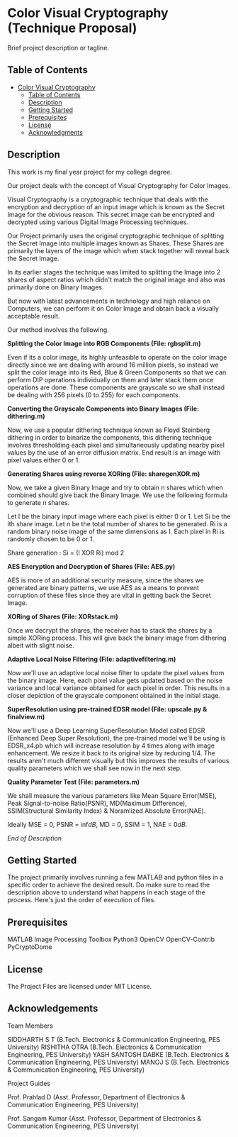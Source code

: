 # Color Visual Cryptography (Technique Proposal)

Brief project description or tagline.

## Table of Contents
- [Color Visual Cryptography](#project-name)
  - [Table of Contents](#table-of-contents)
  - [Description](#description)
  - [Getting Started](#getting-started)
  - [Prerequisites](#prerequisites)
  - [License](#license)
  - [Acknowledgments](#acknowledgments)

## Description

This work is my final year project for my college degree.

Our project deals with the concept of Visual Cryptography for Color Images.

Visual Cryptography is a cryptographic technique that deals with the encryption and 
decryption of an input image which is known as the Secret Image for the obvious reason. 
This secret image can be encrypted and decrypted using various Digital Image Processing 
techniques.

Our Project primarily uses the original cryptographic technique of splitting the Secret
Image into multiple images known as Shares. These Shares are primarily the layers of the
image which when stack together will reveal back the Secret Image.

In its earlier stages the technique was limited to splitting the Image into 2 shares of 
aspect ratios which didn't match the original image and also was primarily done on 
Binary Images.

But now with latest advancements in technology and high reliance on Computers, we can 
perform it on Color Image and obtain back a visually acceptable result.

Our method involves the following.

 **Splitting the Color Image into RGB Components (File: rgbsplit.m)**
 
 Even if its a color image, its highly unfeasible to operate on the color image directly
 since we are dealing with around 16 million pixels, so instead we split the color image
 into its Red, Blue & Green Components so that we can perform DIP operations individually
 on them and later stack them once operations are done. These components are grayscale 
 so we shall instead be dealing with 256 pixels (0 to 255) for each components.
 
 **Converting the Grayscale Components into Binary Images (File: dithering.m)**
 
 Now, we use a popular dithering technique known as Floyd Steinberg dithering in order to
 binarize the components, this dithering technique involves thresholding each pixel and
 simultaneously updating nearby pixel values by the use of an error diffusion matrix. End
 result is an image with pixel values either 0 or 1.
 
 **Generating Shares using reverse XORing (File: sharegenXOR.m)**
 
 Now, we take a given Binary Image and try to obtain n shares which when combined should
 give back the Binary Image. We use the following formula to generate n shares.
 
 Let I be the binary input image where each pixel is either 0 or 1.
 Let Si be the ith share image.
 Let n be the total number of shares to be generated.
 Ri is a random binary noise image of the same dimensions as I. 
 Each pixel in Ri is randomly chosen to be 0 or 1.

 Share generation : Si = (I XOR Ri) mod 2
 
 **AES Encryption and Decryption of Shares (File: AES.py)**
 
 AES is more of an additional security measure, since the shares we generated are binary
 patterns, we use AES as a means to prevent corruption of these files since they are 
 vital in getting back the Secret Image.
 
 **XORing of Shares (File: XORstack.m)**
 
 Once we decrypt the shares, the receiver has to stack the shares by a simple XORing
 process. This will give back the binary image from dithering albeit with slight noise.
 
 **Adaptive Local Noise Filtering (File: adaptivefiltering.m)**
 
 Now we'll use an adaptive local noise filter to update the pixel values from the binary
 image. Here, each pixel value gets updated based on the noise variance and local variance
 obtained for each pixel in order. This results in a closer depiction of the grayscale
 component obtained in the initial stage.
 
 **SuperResolution using pre-trained EDSR model (File: upscale.py & finalview.m)**
 
 Now we'll use a Deep Learning SuperResolution Model called EDSR (Enhanced Deep Super 
 Resolution), the pre-trained model we'll be using is EDSR_x4.pb which will increase 
 resolution by 4 times along with image enhancement. We resize it back to its original 
 size by reducing 1/4. The results aren't much different visually but this improves the 
 results of various quality parameters which we shall see now in the next step.
 
 **Quality Parameter Test (File: parameters.m)**
 
 We shall measure the various parameters like Mean Square Error(MSE), Peak Signal-to-noise
 Ratio(PSNR), MD(Maximum Difference), SSIM(Structural Similarity Index) & Noramlized 
 Absolute Error(NAE). 
 
 Ideally MSE = 0, PSNR = inf*dB*, MD = 0, SSIM = 1, NAE = 0*dB*.
 
 *End of Description*


## Getting Started

The project primarily involves running a few MATLAB and python files in a specific order 
to achieve the desired result. Do make sure to read the description above to understand
what happens in each stage of the process. Here's just the order of execution of files.

## Prerequisites

MATLAB
 Image Processing Toolbox
Python3 
 OpenCV
 OpenCV-Contrib
 PyCryptoDome
 

## License

The Project Files are licensed under MIT License.

## Acknowledgements

Team Members

SIDDHARTH S T (B.Tech. Electronics & Communication Engineering, PES University)
RISHITHA OTRA (B.Tech. Electronics & Communication Engineering, PES University)
YASH SANTOSH DABKE (B.Tech. Electronics & Communication Engineering, PES University)
MANOJ S (B.Tech. Electronics & Communication Engineering, PES University)

Project Guides

Prof. Prahlad D 
(Asst. Professor, Department of Electronics & Communication Engineering, PES University)

Prof. Sangam Kumar
(Asst. Professor, Department of Electronics & Communication Engineering, PES University)

